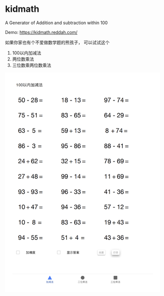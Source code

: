 # kidmath
A Generator of Addition and subtraction within 100 

Demo: https://kidmath.reddah.com/

如果你家也有个不爱做数学题的熊孩子，
可以试试这个

1) 100以内加减法
2) 两位数乘法
3) 三位数乘两位数乘法
   



![Image text](https://github.com/kindle/kidmath/blob/main/src/assets/demo1.png)

